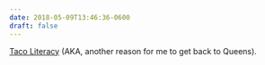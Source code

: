 ```yaml
---
date: 2018-05-09T13:46:36-0600
draft: false
---
```




[Taco Literacy](https://culinarybackstreets.com/cities-category/queens/2018/getting-taco-literate-in-queens/) (AKA, another reason for me to get back to Queens).



